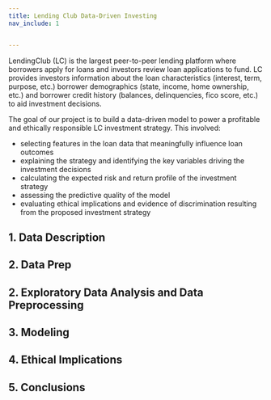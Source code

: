 ```yaml
---
title: Lending Club Data-Driven Investing
nav_include: 1


---
```




LendingClub (LC) is the largest peer-to-peer lending platform where borrowers apply for loans and investors review loan applications to fund. LC provides investors information about the loan characteristics (interest, term, purpose, etc.) borrower demographics (state, income, home ownership, etc.) and borrower credit history (balances, delinquencies, fico score, etc.) to aid investment decisions.

The goal of our project is to build a data-driven model to power a profitable and ethically responsible LC investment strategy. This involved:
- selecting features in the loan data that meaningfully influence loan outcomes
- explaining the strategy and identifying the key variables driving the investment decisions
- calculating the expected risk and return profile of the investment strategy
- assessing the predictive quality of the model
- evaluating ethical implications and evidence of discrimination resulting from the proposed
investment strategy




## 1. Data Description

## 2. Data Prep

## 2. Exploratory Data Analysis and Data Preprocessing

## 3. Modeling

## 4. Ethical Implications

## 5. Conclusions
